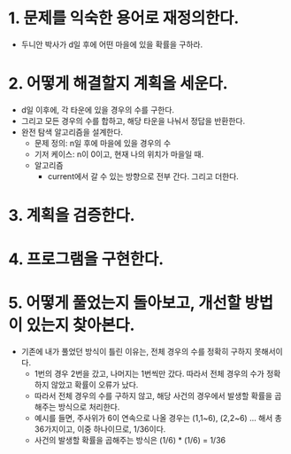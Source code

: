 # 1. 문제를 익숙한 용어로 재정의한다.

- 두니안 박사가 d일 후에 어떤 마을에 있을 확률을 구하라.

# 2. 어떻게 해결할지 계획을 세운다.

- d일 이후에, 각 타운에 있을 경우의 수를 구한다.
- 그리고 모든 경우의 수를 합하고, 해당 타운을 나눠서 정답을 반환한다.
- 완전 탐색 알고리즘을 설계한다.
  - 문제 정의: n일 후에 마을에 있을 경우의 수
  - 기저 케이스: n이 0이고, 현재 나의 위치가 마을일 때.
  - 알고리즘
    - current에서 갈 수 있는 방향으로 전부 간다. 그리고 더한다.

# 3. 계획을 검증한다.

# 4. 프로그램을 구현한다.

# 5. 어떻게 풀었는지 돌아보고, 개선할 방법이 있는지 찾아본다.

- 기존에 내가 풀었던 방식이 틀린 이유는, 전체 경우의 수를 정확히 구하지 못해서이다.
  - 1번의 경우 2번을 갔고, 나머지는 1번씩만 갔다. 따라서 전체 경우의 수가 정확하지 않았고 확률이 오류가 났다.
  - 따라서 전체 경우의 수를 구하지 않고, 해당 사건의 경우에서 발생할 확률을 곱해주는 방식으로 처리한다.
  - 예시를 들면, 주사위가 6이 연속으로 나올 경우는 (1,1~6), (2,2~6) ... 해서 총 36가지이고, 이중 하나이므로, 1/36이다.
  - 사건의 발생할 확률을 곱해주는 방식은 (1/6) \* (1/6) = 1/36
